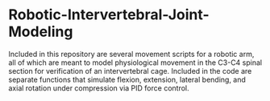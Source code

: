 # Robotic-Intervertebral-Joint-Modeling
Included in this repository are several movement scripts for a robotic arm, all of which are meant to model physiological movement in the C3-C4 spinal section for verification of an intervertebral cage. Included in the code are separate functions that simulate flexion, extension, lateral bending, and axial rotation under compression via PID force control. 
